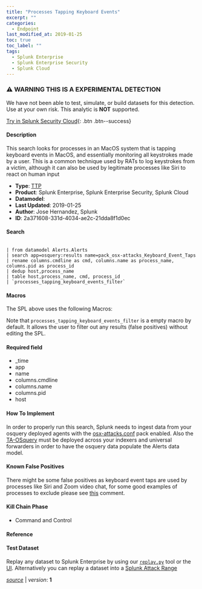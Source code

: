 ```yaml
---
title: "Processes Tapping Keyboard Events"
excerpt: ""
categories:
  - Endpoint
last_modified_at: 2019-01-25
toc: true
toc_label: ""
tags:
  - Splunk Enterprise
  - Splunk Enterprise Security
  - Splunk Cloud
---
```


### ⚠️ WARNING THIS IS A EXPERIMENTAL DETECTION
We have not been able to test, simulate, or build datasets for this detection. Use at your own risk. This analytic is **NOT** supported.


[Try in Splunk Security Cloud](https://www.splunk.com/en_us/cyber-security.html){: .btn .btn--success}

#### Description

This search looks for processes in an MacOS system that is tapping keyboard events in MacOS, and essentially monitoring all keystrokes made by a user. This is a common technique used by RATs to log keystrokes from a victim, although it can also be used by legitimate processes like Siri to react on human input

- **Type**: [TTP](https://github.com/splunk/security_content/wiki/Detection-Analytic-Types)
- **Product**: Splunk Enterprise, Splunk Enterprise Security, Splunk Cloud
- **Datamodel**: 
- **Last Updated**: 2019-01-25
- **Author**: Jose Hernandez, Splunk
- **ID**: 2a371608-331d-4034-ae2c-21dda8f1d0ec

#### Search

```

| from datamodel Alerts.Alerts 
| search app=osquery:results name=pack_osx-attacks_Keyboard_Event_Taps 
| rename columns.cmdline as cmd, columns.name as process_name, columns.pid as process_id
| dedup host,process_name 
| table host,process_name, cmd, process_id 
| `processes_tapping_keyboard_events_filter`
```

#### Macros
The SPL above uses the following Macros:

Note that `processes_tapping_keyboard_events_filter` is a empty macro by default. It allows the user to filter out any results (false positives) without editing the SPL.

#### Required field
* _time
* app
* name
* columns.cmdline
* columns.name
* columns.pid
* host


#### How To Implement
In order to properly run this search, Splunk needs to ingest data from your osquery deployed agents with the [osx-attacks.conf](https://github.com/facebook/osquery/blob/experimental/packs/osx-attacks.conf#L599) pack enabled. Also the [TA-OSquery](https://github.com/d1vious/TA-osquery) must be deployed across your indexers and universal forwarders in order to have the osquery data populate the Alerts data model.

#### Known False Positives
There might be some false positives as keyboard event taps are used by processes like Siri and Zoom video chat, for some good examples of processes to exclude please see [this](https://github.com/facebook/osquery/pull/5345#issuecomment-454639161) comment.

#### Kill Chain Phase
* Command and Control






#### Reference


#### Test Dataset
Replay any dataset to Splunk Enterprise by using our [`replay.py`](https://github.com/splunk/attack_data#using-replaypy) tool or the [UI](https://github.com/splunk/attack_data#using-ui).
Alternatively you can replay a dataset into a [Splunk Attack Range](https://github.com/splunk/attack_range#replay-dumps-into-attack-range-splunk-server)




[*source*](https://github.com/splunk/security_content/tree/develop/detections/experimental/endpoint/processes_tapping_keyboard_events.yml) \| *version*: **1**